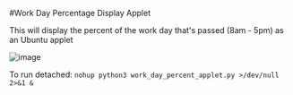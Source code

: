 #Work Day Percentage Display Applet

This will display the percent of the work day that's passed (8am - 5pm) as an Ubuntu applet

![image](https://i.imgur.com/JLUmx5o.png)

To run detached: `nohup python3 work_day_percent_applet.py >/dev/null 2>&1 &`

